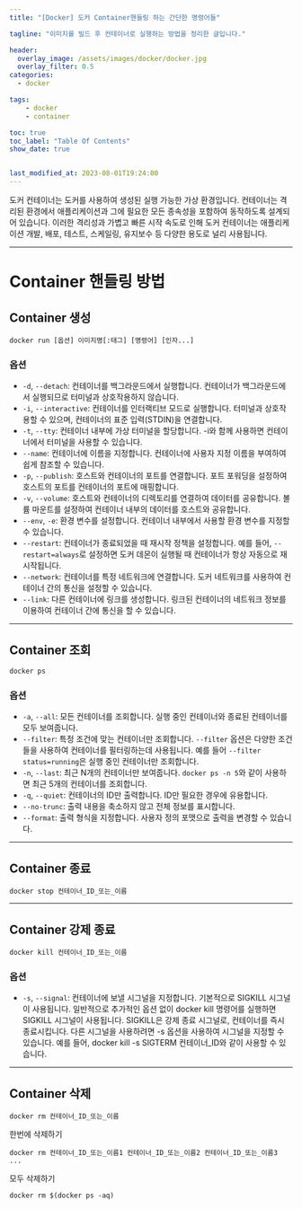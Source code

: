 ```yaml
---
title: "[Docker] 도커 Container핸들링 하는 간단한 명령어들"

tagline: "이미지를 빌드 후 컨테이너로 실행하는 방법을 정리한 글입니다."

header:
  overlay_image: /assets/images/docker/docker.jpg
  overlay_filter: 0.5
categories:
  - docker

tags:
    - docker
    - container

toc: true
toc_label: "Table Of Contents"
show_date: true


last_modified_at: 2023-08-01T19:24:00
---
```


도커 컨테이너는 도커를 사용하여 생성된 실행 가능한 가상 환경입니다. 컨테이너는 격리된 환경에서 애플리케이션과 그에 필요한 모든 종속성을 포함하여 동작하도록 설계되어 있습니다. 이러한 격리성과 가볍고 빠른 시작 속도로 인해 도커 컨테이너는 애플리케이션 개발, 배포, 테스트, 스케일링, 유지보수 등 다양한 용도로 널리 사용됩니다.

---

# Container 핸들링 방법

## Container 생성
``` shell
docker run [옵션] 이미지명[:태그] [명령어] [인자...]
```
### 옵션
- `-d`, `--detach`: 컨테이너를 백그라운드에서 실행합니다. 컨테이너가 백그라운드에서 실행되므로 터미널과 상호작용하지 않습니다.
- `-i`, `--interactive`: 컨테이너를 인터랙티브 모드로 실행합니다. 터미널과 상호작용할 수 있으며, 컨테이너의 표준 입력(STDIN)을 연결합니다.
- `-t`, `--tty`: 컨테이너 내부에 가상 터미널을 할당합니다. -i와 함께 사용하면 컨테이너에서 터미널을 사용할 수 있습니다.
- `--name`: 컨테이너에 이름을 지정합니다. 컨테이너에 사용자 지정 이름을 부여하여 쉽게 참조할 수 있습니다.
- `-p`, `--publish`: 호스트와 컨테이너의 포트를 연결합니다. 포트 포워딩을 설정하여 호스트의 포트를 컨테이너의 포트에 매핑합니다.
- `-v`, `--volume`: 호스트와 컨테이너의 디렉토리를 연결하여 데이터를 공유합니다. 볼륨 마운트를 설정하여 컨테이너 내부의 데이터를 호스트와 공유합니다.
- `--env`, `-e`: 환경 변수를 설정합니다. 컨테이너 내부에서 사용할 환경 변수를 지정할 수 있습니다.
- `--restart`: 컨테이너가 종료되었을 때 재시작 정책을 설정합니다. 예를 들어, `--restart=always`로 설정하면 도커 데몬이 실행될 때 컨테이너가 항상 자동으로 재시작됩니다.
- `--network`: 컨테이너를 특정 네트워크에 연결합니다. 도커 네트워크를 사용하여 컨테이너 간의 통신을 설정할 수 있습니다.
- `--link`: 다른 컨테이너에 링크를 생성합니다. 링크된 컨테이너의 네트워크 정보를 이용하여 컨테이너 간에 통신을 할 수 있습니다.

---

## Container 조회
``` shell
docker ps
```
### 옵션
- `-a`, `--all`: 모든 컨테이너를 조회합니다. 실행 중인 컨테이너와 종료된 컨테이너를 모두 보여줍니다.
- `--filter`: 특정 조건에 맞는 컨테이너만 조회합니다. `--filter` 옵션은 다양한 조건들을 사용하여 컨테이너를 필터링하는데 사용됩니다. 예를 들어 `--filter status=running`은 실행 중인 컨테이너만 조회합니다.
- `-n`, `--last`: 최근 N개의 컨테이너만 보여줍니다. `docker ps -n 5`와 같이 사용하면 최근 5개의 컨테이너를 조회합니다.
- `-q`, `--quiet`: 컨테이너의 ID만 출력합니다. ID만 필요한 경우에 유용합니다.
- `--no-trunc`: 출력 내용을 축소하지 않고 전체 정보를 표시합니다.
- `--format`: 출력 형식을 지정합니다. 사용자 정의 포맷으로 출력을 변경할 수 있습니다.

---

## Container 종료
``` shell
docker stop 컨테이너_ID_또는_이름
```

---

## Container 강제 종료
``` shell
docker kill 컨테이너_ID_또는_이름
```
### 옵션
- `-s`, `--signal`: 컨테이너에 보낼 시그널을 지정합니다. 기본적으로 SIGKILL 시그널이 사용됩니다. 일반적으로 추가적인 옵션 없이 docker kill 명령어를 실행하면 SIGKILL 시그널이 사용됩니다. SIGKILL은 강제 종료 시그널로, 컨테이너를 즉시 종료시킵니다. 다른 시그널을 사용하려면 -s 옵션을 사용하여 시그널을 지정할 수 있습니다. 예를 들어, docker kill -s SIGTERM 컨테이너_ID와 같이 사용할 수 있습니다.


---

## Container 삭제
``` shell
docker rm 컨테이너_ID_또는_이름
```

한번에 삭제하기
``` shell
docker rm 컨테이너_ID_또는_이름1 컨테이너_ID_또는_이름2 컨테이너_ID_또는_이름3 ...
```

모두 삭제하기
``` shell
docker rm $(docker ps -aq)
```

